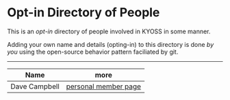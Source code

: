 # Opt-in Directory of People
This is an *opt-in* directory of people involved in KYOSS in some manner.

Adding your own name and details (opting-in) to this directory is done *by you* using the open-source behavior pattern faciliated by git.

---


| Name | more |
| --- | --- |
| Dave Campbell | [personal member page](./davecampbell/) |
